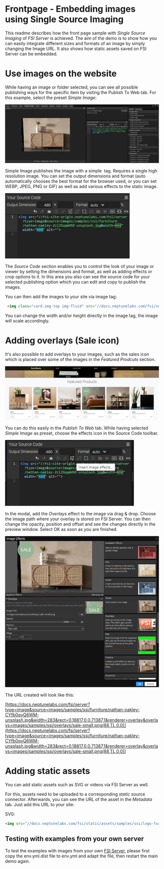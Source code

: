 # Frontpage - Embedding images using Single Source Imaging

This readme describes how the front page sample with *Single Source Imaging* of *FSI Server* is achieved.
The aim of the demo is to show how you can easily integrate different sizes and formats of an image by simply changing the Image URL.
It also shows how static assets saved on FSI Server can be embedded.

# Use images on the website

While having an image or folder selected, you can see all possible publishing ways for the specific item by visting the Publish To Web tab.
For this example, select the preset *Simple Image*:

![Config Image](readme-front-1.png)

Simple Image publishes the image with a simple <img> tag. Requires a single high resolution image. You can set the output dimensions and format (auto automatically chooses the best format for the browser used, or you can set WEBP, JPEG, PNG or GIF) as well as add various effects to the static image.

![Config Image](readme-front-2.png)

The *Source Code* section enables you to control the look of your image or viewer by setting the dimensions and format, as well as adding effects or crop options to it.
In this area you also can see the source code for your selected publishing option which you can edit and copy to publish the images.

You can then add the images to your site via image tag:

```html
 <img class="card-img-top img-fluid" src="//docs.neptunelabs.com/fsi/server?type=image&source=images/samples/ssi/furniture/nathan-oakley-boFO5uIUKUU-unsplash.jpg&width=283" alt="" width="283">
```
You can change the width and/or height directly in the image tag, the image will scale accordingly.

# Adding overlays (Sale icon)

It's also possible to add overlays to your images, such as the sales icon which is placed
over some of the images in the *Featured Prodcuts* section.

![Config Image](readme-front-3.png)

You can do this easily in the *Publish To Web* tab. While having selected *Simple Image* as preset,
choose the effects icon in the Source Code toolbar.

![Config Image](readme-front-4.png)

In the modal, add the *Overlays* effect to the image via drag & drop.
Choose the image path where your overlay is stored on FSI Server. You can then change the opacity, position and offset and
see the changes directly in the preview window.
Select OK as soon as you are finished.

![Config Image](readme-front-5.png)

The URL created will look like this:


[https://docs.neptunelabs.com/fsi/server?type=image&source=images/samples/ssi/furniture/nathan-oakley-CYfb0qyQ6WM-unsplash.jpg&width=283&rect=0.18817,0,0.71387,1&renderer=overlay&overlays=images/samples/ssi/overlays/sale-small.png(88,TL,0,0)](https://docs.neptunelabs.com/fsi/server?type=image&source=images/samples/ssi/furniture/nathan-oakley-CYfb0qyQ6WM-unsplash.jpg&width=283&rect=0.18817,0,0.71387,1&renderer=overlay&overlays=images/samples/ssi/overlays/sale-small.png(88,TL,0,0))


# Adding static assets

You can add static assets such as SVG or videos via FSI Server as well.

For this, assets need to be uploaded to a corresponding *static* source connector.
Afterwards, you can see the URL of the asset in the *Metadata* tab.
Just add this URL to your site:

SVG:
```html
<img src="//docs.neptunelabs.com/fsi/static/assets/samples/ssi/logo-furniture-gre.svg" height="24">
```

## Testing with examples from  your own server

To test the examples with images from your own [FSI Server](https://www.neptunelabs.com/fsi-server/), please first copy the env.yml.dist file to env.yml and adapt the file, then restart the main demo again.
